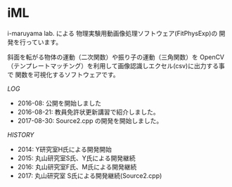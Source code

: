 ﻿# iML
i-maruyama lab. による
物理実験用動画像処理ソフトウェア(FitPhysExp)の
開発を行っています。

斜面を転がる物体の運動（二次関数）や振り子の運動（三角関数）を
OpenCV（テンプレートマッチング）を利用して画像認識しエクセル(csv)に出力する事で
関数を可視化するソフトウェアです。

*LOG*
+ 2016-08: 公開を開始しました
+ 2016-08-21: 教員免許状更新講習で紹介しました。
+ 2017-08-30: Source2.cpp の開発を開始しました。

*HISTORY*
+ 2014: Y研究室H氏による開発開始
+ 2015: 丸山研究室S氏、Y氏による開発継続
+ 2016: 丸山研究室F氏、M氏による開発継続
+ 2017: 丸山研究室 S氏による開発継続(Source2.cpp)

